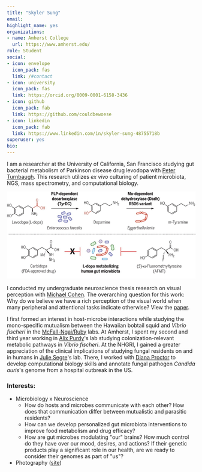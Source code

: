 ```yaml
---
title: "Skyler Sung"
email: 
highlight_name: yes
organizations:
- name: Amherst College
  url: https://www.amherst.edu/
role: Student
social:
- icon: envelope
  icon_pack: fas
  link: /#contact
- icon: university
  icon_pack: fas
  link: https://orcid.org/0009-0001-6158-3436
- icon: github
  icon_pack: fab
  link: https://github.com/couldbewoese
- icon: linkedin
  icon_pack: fab
  link: https://www.linkedin.com/in/skyler-sung-48755718b
superuser: yes
bio:
---
```


I am a researcher at the University of California, San Francisco studying gut bacterial metabolism of Parkinson disease drug levodopa with [Peter Turnbaugh](https://turnbaughlab.ucsf.edu/better-living-through-gut-microbes). This research utilizes *ex vivo* culturing of patient microbiota, NGS, mass spectrometry, and computational biology.

![Gut bacteria (Enteroccocus faecalis and Eggerthella lenta) sequentially degrade L-dopa](schematic.webp)

I conducted my undergraduate neuroscience thesis research on visual perception with [Michael Cohen](http://www.michaelacohen.net/research-interests.html). The overarching question for this work: Why do we believe we have a rich perception of the visual world when many peripheral and attentional tasks indicate otherwise? View the [paper](https://direct.mit.edu/jocn/article/36/8/1546/120297/Familiarity-Alters-the-Bandwidth-of-Perceptual).

I first formed an interest in host-microbe interactions while studying the mono-specific mutualism between the Hawaiian bobtail squid and *Vibrio fischeri* in the [McFall-Ngai/Ruby](https://www.glowingsquid.org/index.php) labs. At Amherst, I spent my second and third year working in [Alix Purdy](http://www.apurdylab.org/)'s lab studying colonization-relevant metabolic pathways in *Vibrio fischeri*. 
At the NHGRI, I gained a greater appreciation of the clinical implications of studying fungal residents on and in humans in [Julie Segre](https://www.genome.gov/staff/Julie-Segre-PhD)'s lab. There, I worked with [Diana Proctor](https://dmap02.github.io/personal-website/index.html) to develop computational biology skills and annotate fungal pathogen *Candida auris*'s genome from a hospital outbreak in the US. 

### Interests:
- Microbiology x Neuroscience 
    - How do hosts and microbes communicate with each other? How does that communication differ between mutualistic and parasitic residents? 
    - How can we develop personalized gut microbiota interventions to improve food metabolism and drug efficacy?
    - How are gut microbes modulating "our" brains? How much control do they have over our mood, desires, and actions? If their genetic products play a significant role in our health, are we ready to consider their genomes as part of "us"?
- Photography ([site](https://www.skylersung.com))
